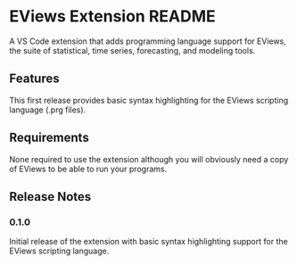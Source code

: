 # EViews Extension README

A VS Code extension that adds programming language support for EViews, the suite of statistical, time series, forecasting, and modeling tools.

## Features

This first release provides basic syntax highlighting for the EViews scripting language (.prg files).

## Requirements

None required to use the extension although you will obviously need a copy of EViews to be able to run your programs.

## Release Notes

### 0.1.0

Initial release of the extension with basic syntax highlighting support for the EViews scripting language.
